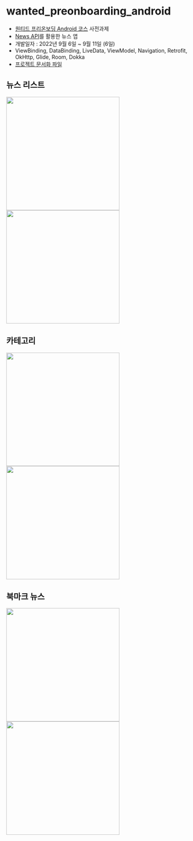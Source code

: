 # wanted_preonboarding_android

- [원티드 프리온보딩 Android 코스](https://www.wanted.co.kr/events/pre_ob_and_1?utm_source=wanted&utm_medium=share) 사전과제
- [News API](https://newsapi.org/)를 활용한 뉴스 앱
- 개발일자 : 2022년 9월 6일 ~ 9월 11일 (6일)
- ViewBinding, DataBinding, LiveData, ViewModel, Navigation, Retrofit, OkHttp, Glide, Room, Dokka
- [프로젝트 문서화 파일](https://bit.ly/3BwhME3)

## 뉴스 리스트
<img width="300" align="left" src="https://github.com/HS0204/wanted_preonboarding_android/blob/main/screenshot/newsList.jpg?raw=true">
<img width="300" src="https://github.com/HS0204/wanted_preonboarding_android/blob/main/screenshot/newsList-detail.jpg?raw=true">

## 카테고리
<img width="300" align="left" src="https://github.com/HS0204/wanted_preonboarding_android/blob/main/screenshot/cateList-main.jpg?raw=true">
<img width="300" src="https://github.com/HS0204/wanted_preonboarding_android/blob/main/screenshot/cateList-cate.jpg?raw=true">

## 북마크 뉴스
<img width="300" align="left" src="https://github.com/HS0204/wanted_preonboarding_android/blob/main/screenshot/savedList.jpg?raw=true">
<img width="300" src="https://github.com/HS0204/wanted_preonboarding_android/blob/main/screenshot/savedList-detail.jpg?raw=true">